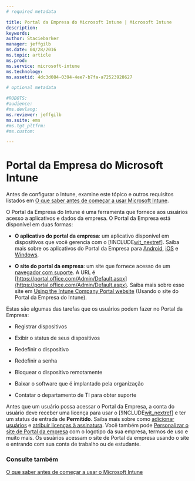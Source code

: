 ```yaml
---
# required metadata

title: Portal da Empresa do Microsoft Intune | Microsoft Intune
description:
keywords:
author: Staciebarker
manager: jeffgilb
ms.date: 04/28/2016
ms.topic: article
ms.prod:
ms.service: microsoft-intune
ms.technology:
ms.assetid: 4dc3d084-0394-4ee7-b7fa-a72523928627

# optional metadata

#ROBOTS:
#audience:
#ms.devlang:
ms.reviewer: jeffgilb
ms.suite: ems
#ms.tgt_pltfrm:
#ms.custom:

---
```


# Portal da Empresa do Microsoft Intune

Antes de configurar o Intune, examine este tópico e outros requisitos listados em [O que saber antes de começar a usar Microsoft Intune](what-to-know-before-you-start-microsoft-intune.md).

O Portal da Empresa do Intune é uma ferramenta que fornece aos usuários acesso a aplicativos e dados da empresa. O Portal da Empresa está disponível em duas formas:

-   **O aplicativo do portal da empresa**: um aplicativo disponível em dispositivos que você gerencia com o [!INCLUDE[wit_nextref](../includes/wit_nextref_md.md)]. Saiba mais sobre os aplicativos do Portal da Empresa para [Android](/Intune/EndUser/using-your-android-device-with-intune), [iOS](/Intune/EndUser/using-your-ios-or-mac-os-x-device-with-intune) e [Windows](/Intune/EndUser/using-your-windows-device-with-intune).


- **O site do portal da empresa**: um site que fornece acesso de um [navegador com suporte](supported-web-browsers.md). A URL é [https://portal.office.com/Admin/Default.aspx](https://portal.office.com/Admin/Default.aspx). Saiba mais sobre esse site em [Using the Intune Company Portal website](/Intune/EndUser/using-the-intune-company-portal-website) (Usando o site do Portal da Empresa do Intune).

Estas são algumas das tarefas que os usuários podem fazer no Portal da Empresa:

-   Registrar dispositivos

-   Exibir o status de seus dispositivos

-   Redefinir o dispositivo

-   Redefinir a senha

-   Bloquear o dispositivo remotamente

-   Baixar o software que é implantado pela organização

-   Contatar o departamento de TI para obter suporte

Antes que um usuário possa acessar o Portal da Empresa, a conta do usuário deve receber uma licença para usar o [!INCLUDE[wit_nextref](../includes/wit_nextref_md.md)] e ter um status de entrada de **Permitido**. Saiba mais sobre como [adicionar usuários](start-with-a-paid-subscription-to-microsoft-intune-step-3.md) e [atribuir licenças à assinatura](start-with-a-paid-subscription-to-microsoft-intune-step-4.md). Você também pode [Personalizar o site de Portal da empresa](start-with-a-paid-subscription-to-microsoft-intune-step-7.md) com o logotipo da sua empresa, termos de uso e muito mais. Os usuários acessam o site de Portal da empresa usando o site e entrando com sua conta de trabalho ou de estudante.

### Consulte também
[O que saber antes de começar a usar o Microsoft Intune](what-to-know-before-you-start-microsoft-intune.md)


<!--HONumber=Jun16_HO2-->


